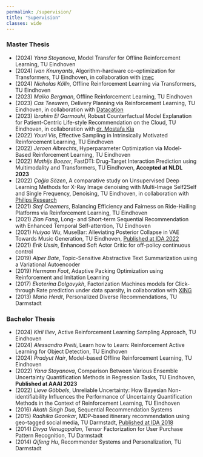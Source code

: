 ```yaml
---
permalink: /supervision/
title: "Supervision"
classes: wide
---
```


<style>
.page__content li {font-size:0.8em}
</style>

### Master Thesis
* (2024) *Yana Stoyanova*, Model Transfer for Offline Reinforcement Learning, TU Eindhoven
* (2024) *Ivan Knunyants*, Algorithm-hardware co-optimization for Transformers, TU Eindhoven, in collaboration with [imec](https://www.imec-int.com/en/the-netherlands)
* (2024) *Nicholas Kölln*, Offline Reinforcement Learning via Transformers, TU Eindhoven
* (2023) *Maiko Bergman*, Offline Reinforcement Learning, TU Eindhoven
* (2023) *Cas Teeuwen*, Delivery Planning via Reinforcement Learning, TU Eindhoven, in collaboration with [Datacation](https://www.datacation.nl/)
* (2023) *Ibrahim El Garmouhi*, Robust Counterfactual Model Explanation for Patient-Centric Life-style Recommendation on the Cloud, TU Eindhoven, in collaboration with [dr. Mostafa Kia](https://research.tilburguniversity.edu/en/persons/seyed-mostafa-kia)
* (2022) *Youri Vis*, Effective Sampling in Intrinsically Motivated Reinforcement Learning, TU Eindhoven
* (2022) *Jeroen Albrechts*, Hyperparameter Optimization via Model-Based Reinforcement Learning, TU Eindhoven
* (2022) *Mathijs Boezer*, FastDTI: Drug-Target Interaction Prediction using
Multimodality and Transformers, TU Eindhoven, **Accepted at NLDL 2023**
* (2022) *Çağla Sözen*, A comparative study on Unsupervised Deep Learning Methods for X-Ray Image denoising with Multi-Image Self2Self and Single Frequency, Denoising, TU Eindhoven, in collaboration with [Philips Research](https://www.philips.com/a-w/about/innovation/research.html)
* (2021) *Stef Creemers*, Balancing Efficiency and Fairness on Ride-Hailing Platforms via Reinforcement Learning, TU Eindhoven
* (2021) *Zian Fang*, Long- and Short-term Sequential Recommendation with Enhanced Temporal Self-attention, TU Eindhoven
* (2021) *Huiyao Wu*, MuseBar: Alleviating Posterior Collapse in VAE Towards Music Generation, TU Eindhoven, [Published at IDA 2022](https://link.springer.com/chapter/10.1007/978-3-031-01333-1_29)
* (2021) *Erik Ussin*, Enhanced Soft Actor Critic for off-policy continuous control
* (2019) *Alper Bate*, Topic-Sensitive Abstractive Text Summarization using a Variational Autoencoder
* (2019) *Hermann Foot*, Adaptive Packing Optimization using Reinforcement and Imitation Learning
* (2017) *Ekaterina Dolgovykh*, Factorization Machines models for Click-through Rate prediction under data sparsity, in collaboration with [XING](https://werben.xing.com/en)
* (2013) *Mario Herdt*, Personalized Diverse Recommendations, TU Darmstadt

### Bachelor Thesis
* (2024) *Kiril Iliev*, Active Reinforcement Learning Sampling Approach, TU Eindhoven
* (2024) *Alessandro Preiti*, Learn how to Learn: Reinforcement Active Learning for Object Detection, TU Eindhoven
* (2024) *Pradyut Nair*, Model-based Offline Reinforcement Learning, TU Eindhoven
* (2022) *Yana Stoyanova*, Comparison Between Various Ensemble Uncertainty Quantification
Methods in Regression Tasks, TU Eindhoven, **Published at AAAI 2023**
* (2022) *Lieve Göbbels*, Unreliable Uncertainty: How Bayesian Non-identifiability Influences the Performance of Uncertainty Quantification Methods in the Context of Reinforcement Learning, TU Eindhoven
* (2016) *Akath Singh Dua*, Sequential Recommendation Systems
* (2015) *Radhika Gaonkar*, MDP-based itinerary recommendation using geo-tagged social media, TU Darmstadt, [Published at IDA 2018](https://link.springer.com/chapter/10.1007/978-3-030-01768-2_10)
* (2014) *Divya Venugopalan*, Tensor Factorization for User Purchase Pattern Recognition, TU Darmstadt
* (2014) *Qifeng Hu*, Recommender Systems and Personalization, TU Darmstadt
